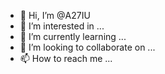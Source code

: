 - 👋 Hi, I’m @A27IU
- 👀 I’m interested in ...
- 🌱 I’m currently learning ...
- 💞️ I’m looking to collaborate on ...
- 📫 How to reach me ...

<!---
A27IU/A27IU is a ✨ special ✨ repository because its `README.md` (this file) appears on your GitHub profile.
You can click the Preview link to take a look at your changes.
--->
